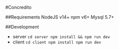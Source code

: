 #Concredito

##Requirements
NodeJS v14+
npm v6+
Mysql 5.7+

##Development

- server `cd server npm install && npm run dev`
- client `cd client npm install npm run dev`
